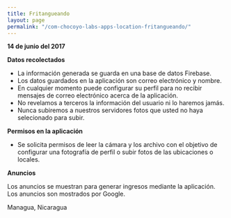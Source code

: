 ```yaml
---
title: Fritangueando
layout: page
permalink: "/com-chocoyo-labs-apps-location-fritangueando/"
---
```


**14 de junio del 2017**

**Datos recolectados**

* La información generada se guarda en una base de datos Firebase.
* Los datos guardados en la aplicación son correo electrónico y nombre.
* En cualquier momento puede configurar su perfil para no recibir mensajes de correo electrónico acerca de la aplicación.
* No revelamos a terceros la información del usuario ni lo haremos jamás.
* Nunca subiremos a nuestros servidores fotos que usted no haya selecionado para subir.

**Permisos en la aplicación**

* Se solicita permisos de leer la cámara y los archivo con el objetivo de configurar una fotografía de perfil o subir fotos de las ubicaciones o locales.

**Anuncios**

Los anuncios se muestran para generar ingresos mediante la aplicación.
Los anuncios son mostrados por Google.

Managua, Nicaragua
